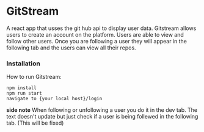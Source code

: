 # GitStream

A react app that usses the git hub api to display user data. Gitstream allows users to create an account on the platform. Users are able to view and follow other users. Once you are following a user they will appear in the following tab and the users can view all their repos.

### Installation

How to run Gitstream:

```
npm install
npm run start
navigate to {your local host}/login
```

**side note**
When following or unfollowing a user you do it in the dev tab. The text doesn't update but just check if a user is being follewed in the following tab. (This will be fixed)

